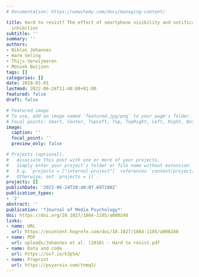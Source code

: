 ```yaml
---
# Documentation: https://wowchemy.com/docs/managing-content/

title: Hard to resist? The effect of smartphone visibility and notifications on response
  inhibition
subtitle: ''
summary: ''
authors:
- Niklas Johannes
- Harm Veling
- Thijs Verwijmeren
- Moniek Buijzen
tags: []
categories: []
date: 2018-01-01
lastmod: 2022-06-24T11:48:08+01:00
featured: false
draft: false

# Featured image
# To use, add an image named `featured.jpg/png` to your page's folder.
# Focal points: Smart, Center, TopLeft, Top, TopRight, Left, Right, BottomLeft, Bottom, BottomRight.
image:
  caption: ''
  focal_point: ''
  preview_only: false

# Projects (optional).
#   Associate this post with one or more of your projects.
#   Simply enter your project's folder or file name without extension.
#   E.g. `projects = ["internal-project"]` references `content/project/deep-learning/index.md`.
#   Otherwise, set `projects = []`.
projects: []
publishDate: '2022-06-24T10:48:07.697190Z'
publication_types:
- '2'
abstract: ''
publication: '*Journal of Media Psychology*'
doi: https://doi.org/10.1027/1864-1105/a000248
links:
- name: URL
  url: https://econtent.hogrefe.com/doi/10.1027/1864-1105/a000248
- name: PDF
  url: uploads/Johannes et al. (2018) - Hard to resist.pdf
- name: Data and code
  url: https://osf.io/k3p54/
- name: Preprint
  url: https://psyarxiv.com/tnmq3/
---
```

